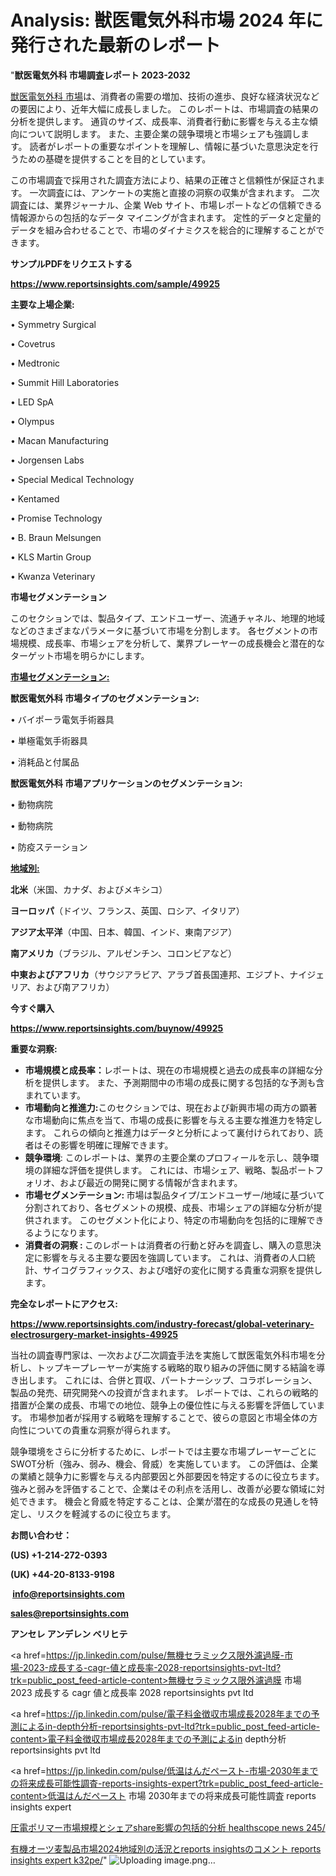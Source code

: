 # Analysis: 獣医電気外科市場 2024 年に発行された最新のレポート

"<strong>獣医電気外科 市場調査レポート 2023-2032</strong>

<a href=https://www.reportsinsights.com/sample/49925>獣医電気外科 市場</a>は、消費者の需要の増加、技術の進歩、良好な経済状況などの要因により、近年大幅に成長しました。 このレポートは、市場調査の結果の分析を提供します。 通貨のサイズ、成長率、消費者行動に影響を与える主な傾向について説明します。 また、主要企業の競争環境と市場シェアも強調します。 読者がレポートの重要なポイントを理解し、情報に基づいた意思決定を行うための基礎を提供することを目的としています。

この市場調査で採用された調査方法により、結果の正確さと信頼性が保証されます。 一次調査には、アンケートの実施と直接の洞察の収集が含まれます。 二次調査には、業界ジャーナル、企業 Web サイト、市場レポートなどの信頼できる情報源からの包括的なデータ マイニングが含まれます。 定性的データと定量的データを組み合わせることで、市場のダイナミクスを総合的に理解することができます。

<strong><b>サンプルPDFをリクエストする</b></strong>

<a href=https://www.reportsinsights.com/sample/49925><strong><u>https://www.reportsinsights.com/sample/49925</u></strong></a>

<strong>主要な上場企業:</strong>

• Symmetry Surgical

• Covetrus

• Medtronic

• Summit Hill Laboratories

• LED SpA

• Olympus

• Macan Manufacturing

• Jorgensen Labs

• Special Medical Technology

• Kentamed

• Promise Technology

• B. Braun Melsungen

• KLS Martin Group

• Kwanza Veterinary

<strong>市場セグメンテーション</strong>

このセクションでは、製品タイプ、エンドユーザー、流通チャネル、地理的地域などのさまざまなパラメータに基づいて市場を分割します。 各セグメントの市場規模、成長率、市場シェアを分析して、業界プレーヤーの成長機会と潜在的なターゲット市場を明らかにします。

<strong><u>市場セグメンテーション</u></strong><strong><u>:</u></strong>

<strong>獣医電気外科 市場タイプのセグメンテーション:</strong>

• バイポーラ電気手術器具

• 単極電気手術器具

• 消耗品と付属品

<strong>獣医電気外科 市場アプリケーションのセグメンテーション:</strong>

• 動物病院

• 動物病院

• 防疫ステーション

<strong><u>地域別</u></strong><strong><u>:</u></strong>

<strong>北米</strong>（米国、カナダ、およびメキシコ）

<strong>ヨーロッパ</strong>（ドイツ、フランス、英国、ロシア、イタリア）

<strong>アジア太平洋</strong>（中国、日本、韓国、インド、東南アジア）

<strong>南アメリカ</strong>（ブラジル、アルゼンチン、コロンビアなど）

<strong>中東およびアフリカ</strong>（サウジアラビア、アラブ首長国連邦、エジプト、ナイジェリア、および南アフリカ）

<strong>今すぐ購入</strong>

<a href=https://www.reportsinsights.com/buynow/49925><strong><u>https://www.reportsinsights.com/buynow/49925</u></strong></a>

<strong>重要な洞察:</strong>
<ul>
  <li><strong>市場規模と成長率：</strong>レポートは、現在の市場規模と過去の成長率の詳細な分析を提供します。 また、予測期間中の市場の成長に関する包括的な予測も含まれています。</li>
  <li><strong>市場動向と推進力:</strong>このセクションでは、現在および新興市場の両方の顕著な市場動向に焦点を当て、市場の成長に影響を与える主要な推進力を特定します。 これらの傾向と推進力はデータと分析によって裏付けられており、読者はその影響を明確に理解できます。</li>
  <li><strong>競争環境</strong>: このレポートは、業界の主要企業のプロフィールを示し、競争環境の詳細な評価を提供します。 これには、市場シェア、戦略、製品ポートフォリオ、および最近の開発に関する情報が含まれます。</li>
  <li><strong>市場セグメンテーション: </strong>市場は製品タイプ/エンドユーザー/地域に基づいて分割されており、各セグメントの規模、成長、市場シェアの詳細な分析が提供されます。 このセグメント化により、特定の市場動向を包括的に理解できるようになります。</li>
  <li><strong>消費者の洞察 : </strong>このレポートは消費者の行動と好みを調査し、購入の意思決定に影響を与える主要な要因を強調しています。 これは、消費者の人口統計、サイコグラフィックス、および嗜好の変化に関する貴重な洞察を提供します。</li>
</ul>
<strong>完全なレポートにアクセス:</strong>

<a href=https://www.reportsinsights.com/industry-forecast/global-veterinary-electrosurgery-market-insights-49925><strong><u><b>https://www.reportsinsights.com/industry-forecast/global-veterinary-electrosurgery-market-insights-49925</b></u></strong></a>

当社の調査専門家は、一次および二次調査手法を実施して獣医電気外科市場を分析し、トップキープレーヤーが実施する戦略的取り組みの評価に関する結論を導き出します。 これには、合併と買収、パートナーシップ、コラボレーション、製品の発売、研究開発への投資が含まれます。 レポートでは、これらの戦略的措置が企業の成長、市場での地位、競争上の優位性に与える影響を評価しています。 市場参加者が採用する戦略を理解することで、彼らの意図と市場全体の方向性についての貴重な洞察が得られます。

競争環境をさらに分析するために、レポートでは主要な市場プレーヤーごとにSWOT分析（強み、弱み、機会、脅威）を実施しています。 この評価は、企業の業績と競争力に影響を与える内部要因と外部要因を特定するのに役立ちます。 強みと弱みを評価することで、企業はその利点を活用し、改善が必要な領域に対処できます。 機会と脅威を特定することは、企業が潜在的な成長の見通しを特定し、リスクを軽減するのに役立ちます。

<strong>お問い合わせ：</strong>

<strong>(US) +1-214-272-0393</strong>

<strong>(UK) +44-20-8133-9198</strong>

<strong> </strong><a href=info@reportsinsights.com><strong><u>info@reportsinsights.com</u></strong></a>

<a href=sales@reportsinsights.com><strong><u>sales@reportsinsights.com</u></strong></a>

<strong>アンセレ アンデレン ベリヒテ</strong>

<a href=https://jp.linkedin.com/pulse/無機セラミックス限外濾過膜-市場-2023-成長する-cagr-値と成長率-2028-reportsinsights-pvt-ltd?trk=public_post_feed-article-content>無機セラミックス限外濾過膜 市場 2023 成長する cagr 値と成長率 2028 reportsinsights pvt ltd</a>

<a href=https://jp.linkedin.com/pulse/電子料金徴収市場成長2028年までの予測によるin-depth分析-reportsinsights-pvt-ltd?trk=public_post_feed-article-content>電子料金徴収市場成長2028年までの予測によるin depth分析 reportsinsights pvt ltd</a>

<a href=https://jp.linkedin.com/pulse/低温はんだペースト-市場-2030年までの将来成長可能性調査-reports-insights-expert?trk=public_post_feed-article-content>低温はんだペースト 市場 2030年までの将来成長可能性調査 reports insights expert</a>

<a href=https://www.linkedin.com/pulse/圧電ポリマー市場規模とシェアshare影響の包括的分析-healthscope-news-245/>圧電ポリマー市場規模とシェアshare影響の包括的分析 healthscope news 245/</a>

<a href=https://www.linkedin.com/pulse/有機オーツ麦製品市場2024地域別の活況とreports-insightsのコメント-reports-insights-expert-k32pe/>有機オーツ麦製品市場2024地域別の活況とreports insightsのコメント reports insights expert k32pe/</a>"
![Uploading image.png…]()
